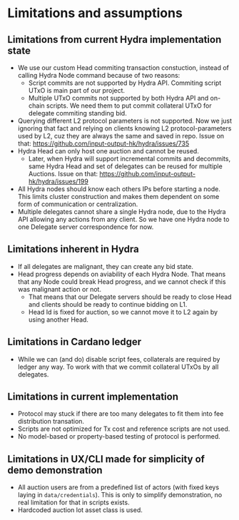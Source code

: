 # Limitations and assumptions

## Limitations from current Hydra implementation state

* We use our custom Head commiting transaction constuction,
  instead of calling Hydra Node command because of two reasons:
  * Script commits are not supported by Hydra API.
    Commiting script UTxO is main part of our project.
  * Multiple UTxO commits not supported
    by both Hydra API and on-chain scripts.
    We need them to put commit collateral UTxO for delegate commiting standing bid.
* Querying different L2 protocol parameters is not supported.
  Now we just ignoring that fact and relying on clients
  knowing L2 protocol-parameters used by L2,
  cuz they are always the same and saved in repo.
  Issue on that: https://github.com/input-output-hk/hydra/issues/735
* Hydra Head can only host one auction and cannot be reused.
  * Later, when Hydra will support incremental commits and decommits,
    same Hydra Head and set of delegates can be reused
    for multiple Auctions.
    Issue on that: https://github.com/input-output-hk/hydra/issues/199
* All Hydra nodes should know each others IPs before starting a node.
  This limits cluster construction and makes them dependent
  on some form of communication or centralization.
* Multiple delegates cannot share a single Hydra node,
  due to the Hydra API allowing any actions from any client.
  So we have one Hydra node to one Delegate server correspondence for now.

## Limitations inherent in Hydra

* If all delegates are malignant, they can create any bid state.
* Head progress depends on aviability of each Hydra Node.
  That means that any Node could break Head progress,
  and we cannot check if this was malignant action or not.
    * That means that our Delegate servers should be ready
      to close Head and clients should be ready to continue bidding on L1.
    * Head Id is fixed for auction, so we cannot move it to L2 again
      by using another Head.

## Limitations in Cardano ledger

* While we can (and do) disable script fees, collaterals are required by
  ledger any way.
  To work with that we commit collateral UTxOs by all delegates.

## Limitations in current implementation

* Protocol may stuck if there are too many delegates
  to fit them into fee distribution transation.
* Scripts are not optimized for Tx cost
  and reference scripts are not used.
* No model-based or property-based testing of protocol is performed.

## Limitations in UX/CLI made for simplicity of demo demonstration

* All auction users are from a predefined list of actors
  (with fixed keys laying in `data/credentials`).
  This is only to simplify demonstration,
  no real limitation for that in scripts exists.
* Hardcoded auction lot asset class is used.
